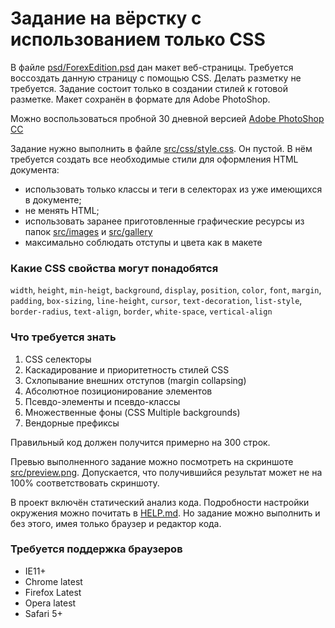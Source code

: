 # Задание на вёрстку с использованием только CSS

В файле [psd/ForexEdition.psd](./psd/ForexEdition.psd) дан макет веб-страницы. Требуется воссоздать данную страницу с помощью CSS. Делать разметку не требуется. Задание состоит только в создании стилей к готовой разметке. Макет сохранён в формате для Adobe PhotoShop.

Можно воспользоваться пробной 30 дневной версией [Adobe PhotoShop CC](http://www.adobe.com/ru/products/photoshop.html)

Задание нужно выполнить в файле [src/css/style.css](./src/css/style.css). Он пустой. В нём требуется создать все необходимые стили для оформления HTML документа:

- использовать только классы и теги в селекторах из уже имеющихся в документе;
- не менять HTML;
- использовать заранее приготовленные графические ресурсы из папок [src/images](./src/images) и [src/gallery](./src/gallery)
- максимально соблюдать отступы и цвета как в макете

### Какие CSS свойства могут понадобятся

`width`, `height`, `min-heigt`, `background`, `display`, `position`, `color`, `font`, `margin`, `padding`, `box-sizing`, `line-height`, `cursor`, `text-decoration`, `list-style`, `border-radius`, `text-align`, `border`, `white-space`, `vertical-align`

### Что требуется знать

1. CSS селекторы
2. Каскадирование и приоритетность стилей CSS
3. Схлопывание внешних отступов (margin collapsing)
4. Абсолютное позиционирование элементов
5. Псевдо-элементы и псевдо-классы
6. Множественные фоны (CSS Multiple backgrounds)
7. Вендорные префиксы

Правильный код должен получится примерно на 300 строк.

Превью выполненного задание можно посмотреть на скриншоте [src/preview.png](./src/preview.png). Допускается, что получившийся результат может не на 100% соответствовать скриншоту.

В проект включён статический анализ кода. Подробности настройки окружения можно почитать в [HELP.md](./HELP.md). Но задание можно выполнить и без этого, имея только браузер и редактор кода.

### Требуется поддержка браузеров

- IE11+
- Chrome latest
- Firefox Latest
- Opera latest
- Safari 5+